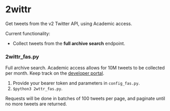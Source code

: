 # 2wittr
Get tweets from the v2 Twitter API, using Academic access.

Current functionality:

- Collect tweets from the **full archive search** endpoint.

### 2wittr_fas.py

Full archive search. Academic access allows for 10M tweets to be collected per month. Keep track on the [developer portal](https://developer.twitter.com/en/portal/dashboard).

1. Provide your bearer token and parameters in `config_fas.py`.
2. `$python3 2wttr_fas.py`.

Requests will be done in batches of 100 tweets per page, and paginate until no more tweets are returned.
